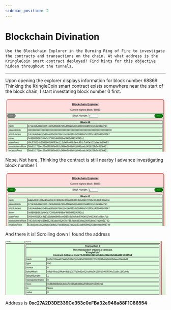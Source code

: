 ```yaml
---
sidebar_position: 2
---
```


# Blockchain Divination

```
Use the Blockchain Explorer in the Burning Ring of Fire to investigate the contracts and transactions on the chain. At what address is the KringleCoin smart contract deployed? Find hints for this objective hidden throughout the tunnels.
```

****

Upon opening the explorer displays information for block number 68869. Thinking the KringleCoin smart contract exists somewhere near the start of the block chain, I start investating block number 0 first.  

![Block chain index 0](/img/burning-ring/blockchain-0.png)

Nope. Not here. Thinking the contract is still nearby I advance investigating block number 1

![Block chain index 1](/img/burning-ring/blockchain-1.png)

And there it is! Scrolling down I found the address

![Block chain index 1 - the address](/img/burning-ring/blockchain-2.png)

Address is **0xc27A2D3DE339Ce353c0eFBa32e948a88F1C86554**